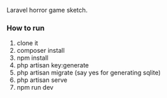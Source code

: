 Laravel horror game sketch.

### How to run
1. clone it
2. composer install
3. npm install
4. php artisan key:generate
5. php artisan migrate (say yes for generating sqlite)
6. php artisan serve
7. npm run dev

